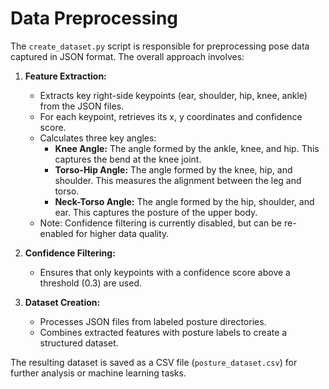 # Data Preprocessing

The `create_dataset.py` script is responsible for preprocessing pose data captured in JSON format. The overall approach involves:

1. **Feature Extraction:**
   - Extracts key right-side keypoints (ear, shoulder, hip, knee, ankle) from the JSON files.
   - For each keypoint, retrieves its x, y coordinates and confidence score.
   - Calculates three key angles:
     - **Knee Angle:** The angle formed by the ankle, knee, and hip. This captures the bend at the knee joint.
     - **Torso-Hip Angle:** The angle formed by the knee, hip, and shoulder. This measures the alignment between the leg and torso.
     - **Neck-Torso Angle:** The angle formed by the hip, shoulder, and ear. This captures the posture of the upper body.
   - Note: Confidence filtering is currently disabled, but can be re-enabled for higher data quality.

2. **Confidence Filtering:**
   - Ensures that only keypoints with a confidence score above a threshold (0.3) are used.

3. **Dataset Creation:**
   - Processes JSON files from labeled posture directories.
   - Combines extracted features with posture labels to create a structured dataset.

The resulting dataset is saved as a CSV file (`posture_dataset.csv`) for further analysis or machine learning tasks.